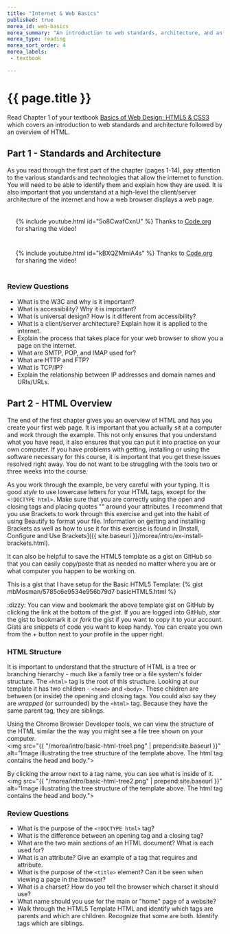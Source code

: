 ```yaml
---
title: "Internet & Web Basics"
published: true
morea_id: web-basics
morea_summary: "An introduction to web standards, architecture, and an overview of HTML."
morea_type: reading
morea_sort_order: 4
morea_labels:
 - textbook

---
```


# {{ page.title }}
Read Chapter 1 of your textbook [Basics of Web Design: HTML5 & CSS3](http://wps.pearsoned.com/ecs_felke_bwdHTML5_CSS3_3/) which covers an introduction to web standards and architecture followed by an overview of HTML.

## Part 1 - Standards and Architecture
As you read through the first part of the chapter (pages 1-14), pay attention to the various standards and technologies that allow the internet to function.  You will need to be able to identify them and explain how they are used.  It is also important that you understand at a high-level the client/server architecture of the internet and how a web browser displays a web page.

<div style="padding:20px">
<div class="row">
<div class="col-xs-12 col-md-8">
  {%  include youtube.html  id="5o8CwafCxnU" %}
  Thanks to <a href="https://code.org">Code.org</a> for sharing the video!
</div>
</div>
</div>

<div style="padding:20px">
<div class="row">
<div class="col-xs-12 col-md-8">
  {%  include youtube.html  id="kBXQZMmiA4s" %}
  Thanks to <a href="https://code.org">Code.org</a> for sharing the video!
</div>
</div>
</div>

### Review Questions

 - What is the W3C and why is it important?
 - What is accessibility?  Why it is important?  
 - What is universal design?  How is it different from accessibility?
 - What is a client/server architecture?  Explain how it is applied to the internet.
 - Explain the process that takes place for your web browser to show you a page on the internet.
 - What are SMTP, POP, and IMAP used for?
 - What are HTTP and FTP?
 - What is TCP/IP?
 - Explain the relationship between IP addresses and domain names and URIs/URLs.


## Part 2 - HTML Overview
The end of the first chapter gives you an overview of HTML and has you create your first web page.  It is important that you actually sit at a computer and work through the example.  This not only ensures that you understand what you have read, it also ensures that you can put it into practice on your own computer.  If you have problems with getting, installing or using the software necessary for this course, it is important that you get these issues resolved right away.  You do not want to be struggling with the tools two or three weeks into the course.

As you work through the example, be very careful with your typing.  It is good *style* to use lowercase letters for your HTML tags, except for the `<!DOCTYPE html>`.  Make sure that you are correctly using the open and closing tags and placing quotes "" around your attributes.  I recommend that you use Brackets to work through this exercise and get into the habit of using Beautify to format your file.  Information on getting and installing Brackets as well as how to use it for this exercise is found in [Install, Configure and Use Brackets]({{ site.baseurl }}/morea/intro/ex-install-brackets.html).

It can also be helpful to save the HTML5 template as a gist on GitHub so that you can easily copy/paste that as needed no matter where you are or what computer you happen to be working on.

This is a gist that I have setup for the Basic HTML5 Template:
{% gist mbMosman/5785c6e9534e956b79d7 basicHTML5.html %}

<div class="well">
:dizzy: You can view and bookmark the above template gist on GitHub by clicking the link at the bottom of the <em>gist</em>.  If you are logged into GitHub, <em>star</em> the gist to bookmark it or <em>fork</em> the gist if you want to copy it to your account.  Gists are snippets of code you want to keep handy.  You can create you own from the + button next to your profile in the upper right.
</div>

### HTML Structure
It is important to understand that the structure of HTML is a tree or branching hierarchy - much like a family tree or a file system's folder structure.  The `<html>` tag is the root of this structure. Looking at our template it has two children - `<head>` and `<body>`.  These children are between (or inside) the opening and closing tags. You could also say they are *wrapped* (or surrounded) by the `<html>` tag.  Because they have the same parent tag, they are siblings.

Using the Chrome Browser Developer tools, we can view the structure of the HTML similar the the way you might see a file tree shown on your computer.  
<img src="{{ "/morea/intro/basic-html-tree1.png" | prepend:site.baseurl }}"
    alt="Image illustrating the tree structure of the template above. The html tag contains the head and body.">

By clicking the arrow next to a tag name, you can see what is inside of it.  
<img src="{{ "/morea/intro/basic-html-tree2.png" | prepend:site.baseurl }}"
    alt="Image illustrating the tree structure of the template above. The html tag contains the head and body.">


### Review Questions

- What is the purpose of the `<!DOCTYPE html>` tag?
- What is the difference between an opening tag and a closing tag?
- What are the two main sections of an HTML document?  What is each used for?
- What is an attribute?  Give an example of a tag that requires and attribute.
- What is the purpose of the `<title>` element? Can it be seen when viewing a page in the browser?
- What is a charset?  How do you tell the browser which charset it should use?
- What name should you use for the main or "home" page of a website?
- Walk through the HTML5 Template HTML and identify which tags are parents and which are children.  Recognize that some are both.  Identify tags which are siblings.
